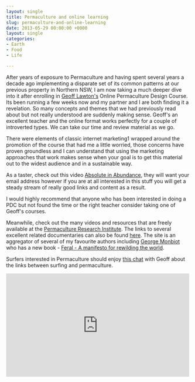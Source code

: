 ```yaml
---
layout: single
title: Permaculture and online learning
slug: permaculture-and-online-learning
date: 2013-05-29 00:00:00 +0000
layout: single
categories: 
- Earth
- Food
- Life

---
```

After years of exposure to Permaculture and having spent several years a decade ago implementing a disparate set of its common patterns at our previous property in Northern NSW,  I am now taking a much deeper dive into it after enrolling in [Geoff Lawton's](http://www.geofflawton.com) Online Permaculture Design Course. Its been running a few weeks now and my partner and I are both finding it a revelation. So many concepts and themes that we had previously read about but not really understood are suddenly making sense. Geoff's an excellent teacher and the online format works perfectly for a couple of introverted types. We can take our time and review material as we go.

There were elements of classic internet marketing1 wrapped around the promotion of the course that had me a little worried, those concerns have proven groundless and I can understand that using the marketing approaches that work makes sense when your goal is to get this material out to the widest audience and in a  sustainable way.

As a taster, check out this video [Absolute in Abundance][geofflawton], they will want your email address however if you are at all interested in this stuff you will get a steady stream of really good links and content as a result.

I would highly recommend that anyone who has been interested in doing a PDC but not found the time or the right teacher consider taking one of Geoff's courses.

Meanwhile, check out the many videos and resources that are freely available at the [Permaculture Research Institute][permaculturenews]. The links to several excellent related documentaries can also be found [here][permaculturenews 2].
The site is an aggregator of several of my favourite authors including [George Monbiot][monbiot] who has a new book - [Feral - A manifesto for rewilding the world][permaculturenews 3].

Surfers interested in Permaculture should enjoy [this chat][permaculturenews 4] with Geoff about the links between surfing and permaculture.
<div class="flex-video widescreen vimeo">
<iframe src="https://player.vimeo.com/video/54658239" width="500" height="281" frameborder="0" webkitallowfullscreen mozallowfullscreen allowfullscreen></iframe>
</div>

[geofflawton]: http://www.geofflawton.com/sq/26801-absolute-in-abundance
[monbiot]: http://www.monbiot.com/
[permaculturenews]: http://permaculturenews.org/
[permaculturenews 2]: http://www.permaculturenews.org/permaculture-tv.htm
[permaculturenews 3]: http://permaculturenews.org/2013/05/28/a-manifesto-for-rewilding-the-world/
[permaculturenews 4]: http://permaculturenews.org/2013/05/28/reading-the-landscape-surfing-and-permaculture/

